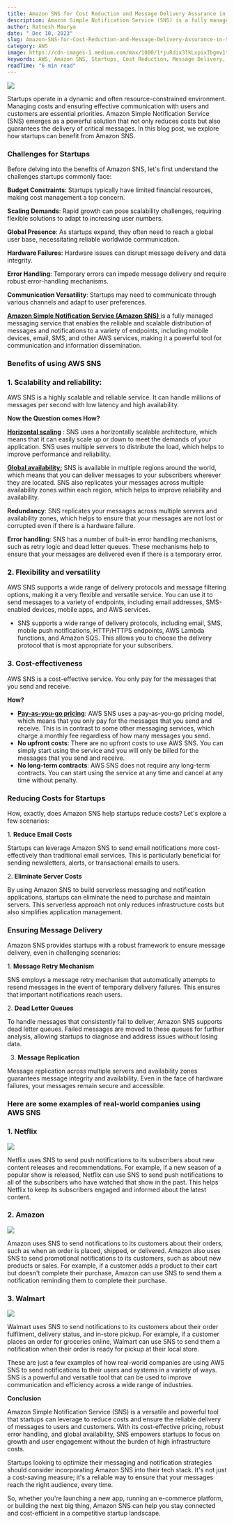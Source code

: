 ```yaml
---
title: Amazon SNS for Cost Reduction and Message Delivery Assurance in Startups
description: Amazon Simple Notification Service (SNS) is a fully managed messaging service that enables the reliable and scalable distribution of messages and notifications to a variety of endpoints, including mobile devices, email, SMS, and other AWS services, making it a powerful tool for communication and information dissemination.
author: Ratnesh Maurya
date: " Dec 10, 2023"
slug: Amazon-SNS-for-Cost-Reduction-and-Message-Delivery-Assurance-in-Startups
category: AWS
image: https://cdn-images-1.medium.com/max/1000/1*juRdix3lkLxpixIbgmv1tQ.gif
keywords: AWS, Amazon SNS, Startups, Cost Reduction, Message Delivery, Notifications , Amazon Simple Notification Service, SNS, AWS SNS, AWS Services, AWS Cloud, AWS Messaging Service, AWS Notification Service, 
readTime: "6 min read"
---
```




![](https://cdn-images-1.medium.com/max/1000/1*juRdix3lkLxpixIbgmv1tQ.gif)

Startups operate in a dynamic and often resource-constrained environment. Managing costs and ensuring effective communication with users and customers are essential priorities. Amazon Simple Notification Service (SNS) emerges as a powerful solution that not only reduces costs but also guarantees the delivery of critical messages. In this blog post, we explore how startups can benefit from Amazon SNS.

### Challenges for Startups

Before delving into the benefits of Amazon SNS, let's first understand the challenges startups commonly face:

**Budget Constraints**: Startups typically have limited financial resources, making cost management a top concern.

**Scaling Demands**: Rapid growth can pose scalability challenges, requiring flexible solutions to adapt to increasing user numbers.

**Global Presence**: As startups expand, they often need to reach a global user base, necessitating reliable worldwide communication.

**Hardware Failures**: Hardware issues can disrupt message delivery and data integrity.

**Error Handling**: Temporary errors can impede message delivery and require robust error-handling mechanisms.

**Communication Versatility**: Startups may need to communicate through various channels and adapt to user preferences.

[**Amazon Simple Notification Service (Amazon SNS)** ](https://aws.amazon.com/sns/)is a fully managed messaging service that enables the reliable and scalable distribution of messages and notifications to a variety of endpoints, including mobile devices, email, SMS, and other AWS services, making it a powerful tool for communication and information dissemination.

### Benefits of using AWS SNS

### 1\. Scalability and reliability:

AWS SNS is a highly scalable and reliable service. It can handle millions of messages per second with low latency and high availability.

**Now the Question comes How?**

[**Horizontal scaling**](https://wa.aws.amazon.com/wat.concept.horizontal-scaling.en.html) : SNS uses a horizontally scalable architecture, which means that it can easily scale up or down to meet the demands of your application. SNS uses multiple servers to distribute the load, which helps to improve performance and reliability.

[**Global availability:**](https://aws.amazon.com/about-aws/global-infrastructure/regions_az/) SNS is available in multiple regions around the world, which means that you can deliver messages to your subscribers wherever they are located. SNS also replicates your messages across multiple availability zones within each region, which helps to improve reliability and availability.

**Redundancy**: SNS replicates your messages across multiple servers and availability zones, which helps to ensure that your messages are not lost or corrupted even if there is a hardware failure.

**Error handling**: SNS has a number of built-in error handling mechanisms, such as retry logic and dead letter queues. These mechanisms help to ensure that your messages are delivered even if there is a temporary error.

### 2\. Flexibility and versatility

AWS SNS supports a wide range of delivery protocols and message filtering options, making it a very flexible and versatile service. You can use it to send messages to a variety of endpoints, including email addresses, SMS-enabled devices, mobile apps, and AWS services.

-   SNS supports a wide range of delivery protocols, including email, SMS, mobile push notifications, HTTP/HTTPS endpoints, AWS Lambda functions, and Amazon SQS. This allows you to choose the delivery protocol that is most appropriate for your subscribers.

### 3\. Cost-effectiveness

AWS SNS is a cost-effective service. You only pay for the messages that you send and receive.

**How?**

-   [**Pay-as-you-go pricing**](https://aws.amazon.com/pricing/?aws-products-pricing.sort-by=item.additionalFields.productNameLowercase&aws-products-pricing.sort-order=asc&awsf.Free%20Tier%20Type=*all&awsf.tech-category=*all): AWS SNS uses a pay-as-you-go pricing model, which means that you only pay for the messages that you send and receive. This is in contrast to some other messaging services, which charge a monthly fee regardless of how many messages you send.
-   **No upfront costs**: There are no upfront costs to use AWS SNS. You can simply start using the service and you will only be billed for the messages that you send and receive.
-   **No long-term contracts**: AWS SNS does not require any long-term contracts. You can start using the service at any time and cancel at any time without penalty.

### Reducing Costs for Startups

How, exactly, does Amazon SNS help startups reduce costs? Let's explore a few scenarios:

1\. **Reduce Email Costs**

Startups can leverage Amazon SNS to send email notifications more cost-effectively than traditional email services. This is particularly beneficial for sending newsletters, alerts, or transactional emails to users.

2\. **Eliminate Server Costs**

By using Amazon SNS to build serverless messaging and notification applications, startups can eliminate the need to purchase and maintain servers. This serverless approach not only reduces infrastructure costs but also simplifies application management.

### Ensuring Message Delivery

Amazon SNS provides startups with a robust framework to ensure message delivery, even in challenging scenarios:

1\. **Message Retry Mechanism**

SNS employs a message retry mechanism that automatically attempts to resend messages in the event of temporary delivery failures. This ensures that important notifications reach users.

2\. **Dead Letter Queues**

To handle messages that consistently fail to deliver, Amazon SNS supports dead letter queues. Failed messages are moved to these queues for further analysis, allowing startups to diagnose and address issues without losing data.

3. **Message Replication**

Message replication across multiple servers and availability zones guarantees message integrity and availability. Even in the face of hardware failures, your messages remain secure and accessible.

### Here are some examples of real-world companies using AWS SNS

### 1\. Netflix

![](https://cdn-images-1.medium.com/max/1000/1*Q6yVgcGTX8upolyoWRHloQ.png)

Netflix uses SNS to send push notifications to its subscribers about new content releases and recommendations. For example, if a new season of a popular show is released, Netflix can use SNS to send push notifications to all of the subscribers who have watched that show in the past. This helps Netflix to keep its subscribers engaged and informed about the latest content.

### 2\. Amazon

![](https://cdn-images-1.medium.com/max/1000/1*WRHhctUprqcGC-tQb39Mzg.png)

Amazon uses SNS to send notifications to its customers about their orders, such as when an order is placed, shipped, or delivered. Amazon also uses SNS to send promotional notifications to its customers, such as about new products or sales. For example, if a customer adds a product to their cart but doesn't complete their purchase, Amazon can use SNS to send them a notification reminding them to complete their purchase.

### 3\. Walmart

![](https://cdn-images-1.medium.com/max/1000/1*Ya-qX3s_RLWb0LvKzQAyaA.png)

Walmart uses SNS to send notifications to its customers about their order fulfilment, delivery status, and in-store pickup. For example, if a customer places an order for groceries online, Walmart can use SNS to send them a notification when their order is ready for pickup at their local store.

These are just a few examples of how real-world companies are using AWS SNS to send notifications to their users and systems in a variety of ways. SNS is a powerful and versatile tool that can be used to improve communication and efficiency across a wide range of industries.

**Conclusion**

Amazon Simple Notification Service (SNS) is a versatile and powerful tool that startups can leverage to reduce costs and ensure the reliable delivery of messages to users and customers. With its cost-effective pricing, robust error handling, and global availability, SNS empowers startups to focus on growth and user engagement without the burden of high infrastructure costs.

Startups looking to optimize their messaging and notification strategies should consider incorporating Amazon SNS into their tech stack. It's not just a cost-saving measure; it's a reliable way to ensure that your messages reach the right audience, every time.

So, whether you're launching a new app, running an e-commerce platform, or building the next big thing, Amazon SNS can help you stay connected and cost-efficient in a competitive startup landscape.